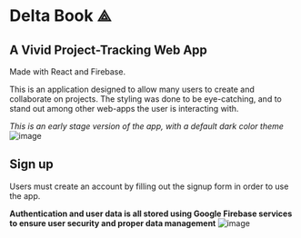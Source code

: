 # Delta Book ⟁

## A Vivid Project-Tracking Web App
Made with React and Firebase.

This is an application designed to allow many users to create and collaborate on projects.
The styling was done to be eye-catching, and to stand out among other web-apps the user is interacting with.

*This is an early stage version of the app, with a default dark color theme*
![image](https://user-images.githubusercontent.com/91920147/160295553-12bfc7c8-59f5-4618-8f1e-55ffcf3fd3de.png)


## Sign up
Users must create an account by filling out the signup form in order to use the app.

__Authentication and user data is all stored using Google Firebase services to ensure user security and proper data management__
![image](https://user-images.githubusercontent.com/91920147/160295422-937090c8-e379-4943-96d5-b2c22208eb4e.png)
